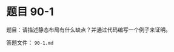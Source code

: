 <script setup>
import { loginRead } from '@/utils/login-read'

loginRead('n10016')
</script>

# 题目 90-1

题目：请描述静态布局有什么缺点？并通过代码编写一个例子来证明。

答题文件： `90-1.md`
